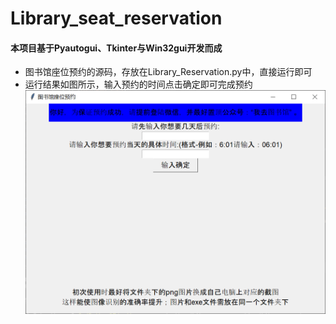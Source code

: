 # Library_seat_reservation
#### 本项目基于Pyautogui、Tkinter与Win32gui开发而成
* 图书馆座位预约的源码，存放在Library_Reservation.py中，直接运行即可
* 运行结果如图所示，输入预约的时间点击确定即可完成预约
![主界面如图](./image/screen.png)

